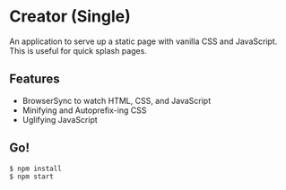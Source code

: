 # Creator (Single)

An application to serve up a static page with vanilla CSS and JavaScript. This is useful for quick splash pages.

## Features

- BrowserSync to watch HTML, CSS, and JavaScript
- Minifying and Autoprefix-ing CSS
- Uglifying JavaScript

## Go!

```shell
$ npm install
$ npm start
```
